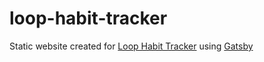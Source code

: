 # loop-habit-tracker

Static website created for [Loop Habit Tracker](https://github.com/iSoron/uhabits/) using [Gatsby](https://gatsbyjs.org)
